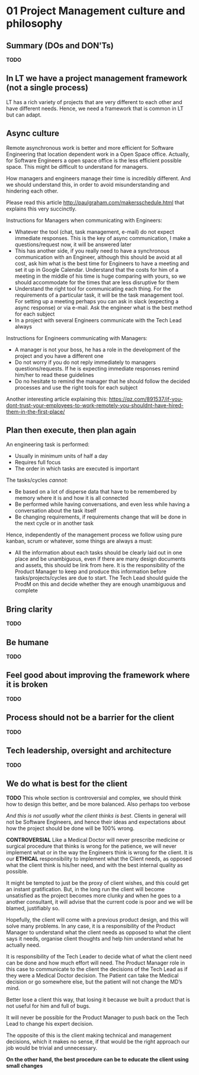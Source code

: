 # 01 Project Management culture and philosophy

## Summary (DOs and DON'Ts)

**TODO**

## In LT we have a project management framework (not a single process)

LT has a rich variety of projects that are very different to each other and have different needs. Hence, we need a framework that is common in LT but can adapt.

## Async culture

Remote asynchronous work is better and more efficient for Software Engineering that location dependent work in a Open Space office. Actually, for Software Engineers a open space office is the less efficient possible space. This might be difficult to understand for managers.

How managers and engineers manage their time is incredibly different. And we should understand this, in order to avoid misunderstanding and hindering each other.

Please read this article http://paulgraham.com/makersschedule.html that explains this very succinctly.

Instructions for Managers when communicating with Engineers:

 + Whatever the tool (chat, task management, e-mail) do not expect immediate responses. This is the key of async communication, I make a questions/request now, it will be answered later
 + This has another side, if you really need to have a synchronous communication with an Engineer, although this should be avoid at all cost, ask him what is the best time for Engineers to have a meeting and set it up in Google Calendar. Understand that the costs for him of a meeting in the middle of his time is huge comparing with yours, so we should accommodate for the times that are less disruptive for them
 + Understand the right tool for communicating each thing. For the requirements of a particular task, it will be the task management tool. For setting up a meeting perhaps you can ask in slack (expecting a async response) or via e-mail. Ask the engineer what is the best method for each subject
 + In a project with several Engineers communicate with the Tech Lead always

Instructions for Engineers communicating with Managers:

 + A manager is not your boss, he has a role in the development of the project and you have a different one
 + Do not worry if you do not reply immediately to managers questions/requests. If he is expecting immediate responses remind him/her to read these guidelines
 + Do no hesitate to remind the manager that he should follow the decided processes and use the right tools for each subject

Another interesting article explaining this: https://qz.com/891537/if-you-dont-trust-your-employees-to-work-remotely-you-shouldnt-have-hired-them-in-the-first-place/

## Plan then execute, then plan again

An engineering task is performed:

 + Usually in minimum units of half a day
 + Requires full focus
 + The order in which tasks are executed is important

The tasks/cycles *cannot*:
 + Be based on a lot of disperse data that have to be remembered by memory where it is and how it is all connected
 + Be performed while having conversations, and even less while having a conversation about the task itself
 + Be changing requirements, if requirements change that will be done in the next cycle or in another task

Hence, independently of the management process we follow using pure kanban, scrum or whatever, some things are always a must:
 + All the information about each tasks should be clearly laid out in one place and be unambiguous, even if there are many design documents and assets, this should be link from here. It is the responsibility of the Product Manager to keep and produce this information before tasks/projects/cycles are due to start. The Tech Lead should guide the ProdM on this and decide whether they are enough unambiguous and complete

## Bring clarity

**TODO**


## Be humane

**TODO**

## Feel good about improving the framework where it is broken

**TODO**

## Process should not be a barrier for the client

**TODO**

## Tech leadership, oversight and architecture

**TODO**

## We do what is best for the client

**TODO** This whole section is controversial and complex, we should think how to design this better, and be more balanced. Also perhaps too verbose

*And this is not usually what the client thinks is best*. Clients in general will not be Software Engineers, and hence their ideas and expectations about how the project should be done will be 100% wrong.

**CONTROVERSIAL** Like a Medical Doctor will never prescribe medicine or surgical procedure that thinks is wrong for the patience, we will never implement what or in the way the Engineers think is wrong for the client. It is our **ETHICAL** responsibility to implement what the Client needs, as opposed what the client think is his/her need, and with the best internal quality as possible.

It might be tempted to just be the proxy of client wishes, and this could get an instant gratification. But, in the long run the client will become unsatisfied as the project becomes more clunky and when he goes to a another consultant, it will advise that the current code is poor and we will be blamed, justifiably so.

Hopefully, the client will come with a previous product design, and this will solve many problems. In any case, it is a responsibility of the Product Manager to understand what the client needs as opposed to what the client says it needs, organise client thoughts and help him understand what he actually need.

It is responsibility of the Tech Leader to decide what of what the client need can be done and how much effort will need. The Product Manager role in this case to communicate to the client the decisions of the Tech Lead as if they were a Medical Doctor decision. The Patient can take the Medical decision or go somewhere else, but the patient will not change the MD’s mind.

Better lose a client this way, that losing it because we built a product that is not useful for him and full of bugs.

It will never be possible for the Product Manager to push back on the Tech Lead to change his expert decision.

The opposite of this is the client making technical and management decisions, which it makes no sense, if that would be the right approach our job would be trivial and unnecessary.

**On the other hand, the best procedure can be to educate the client using small changes**